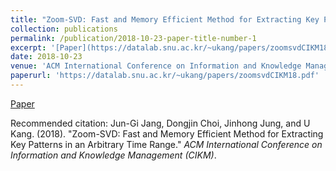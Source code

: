 ```yaml
---
title: "Zoom-SVD: Fast and Memory Efficient Method for Extracting Key Patterns in an Arbitrary Time Range"
collection: publications
permalink: /publication/2018-10-23-paper-title-number-1
excerpt: '[Paper](https://datalab.snu.ac.kr/~ukang/papers/zoomsvdCIKM18.pdf)'
date: 2018-10-23
venue: 'ACM International Conference on Information and Knowledge Management (CIKM)'
paperurl: 'https://datalab.snu.ac.kr/~ukang/papers/zoomsvdCIKM18.pdf'
---
```


[Paper](https://datalab.snu.ac.kr/~ukang/papers/zoomsvdCIKM18.pdf)

Recommended citation: Jun-Gi Jang, Dongjin Choi, Jinhong Jung, and U Kang. (2018). "Zoom-SVD: Fast and Memory Efficient Method for Extracting Key Patterns in an Arbitrary Time Range." <i>ACM International Conference on Information and Knowledge Management (CIKM)</i>.
